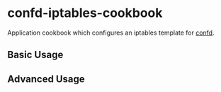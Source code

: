 # confd-iptables-cookbook
Application cookbook which configures an iptables template for
[confd][0].

## Basic Usage

## Advanced Usage

[0]: https://github.com/kelseyhightower/confd
